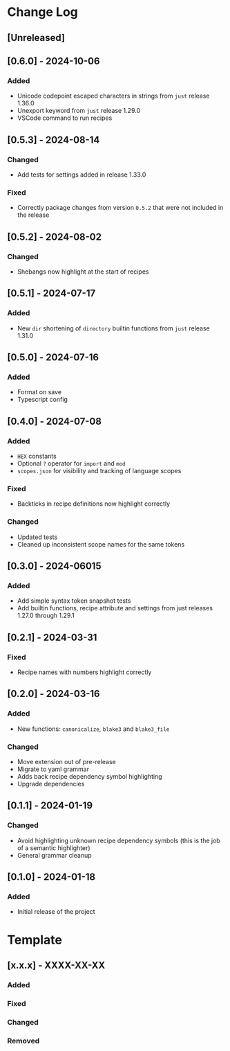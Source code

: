 # Change Log

## [Unreleased]

## [0.6.0] - 2024-10-06

### Added

- Unicode codepoint escaped characters in strings from `just` release 1.36.0
- Unexport keyword from `just` release 1.29.0
- VSCode command to run recipes 

## [0.5.3] - 2024-08-14

### Changed

- Add tests for settings added in release 1.33.0

### Fixed

- Correctly package changes from version `0.5.2` that were not included in the release

## [0.5.2] - 2024-08-02

###  Changed

- Shebangs now highlight at the start of recipes

## [0.5.1] - 2024-07-17

### Added

- New `dir` shortening of `directory` builtin functions from `just` release 1.31.0

## [0.5.0] - 2024-07-16

### Added

- Format on save
- Typescript config

## [0.4.0] - 2024-07-08

### Added

- `HEX` constants
- Optional `?` operator for `import` and `mod`
- `scopes.json` for visibility and tracking of language scopes

### Fixed

- Backticks in recipe definitions now highlight correctly

### Changed

- Updated tests
- Cleaned up inconsistent scope names for the same tokens

## [0.3.0] - 2024-06015

### Added

- Add simple syntax token snapshot tests
- Add builtin functions, recipe attribute and settings from just releases 1.27.0 through 1.29.1

## [0.2.1] - 2024-03-31

### Fixed

- Recipe names with numbers highlight correctly

## [0.2.0] - 2024-03-16

### Added

-   New functions: `canonicalize`, `blake3` and `blake3_file`

### Changed

-   Move extension out of pre-release
-   Migrate to yaml grammar
-   Adds back recipe dependency symbol highlighting
-   Upgrade dependencies


## [0.1.1] - 2024-01-19

### Changed

-   Avoid highlighting unknown recipe dependency symbols (this is the job of a semantic highlighter)
-   General grammar cleanup

## [0.1.0] - 2024-01-18

### Added

-   Initial release of the project

# Template

## [x.x.x] - XXXX-XX-XX

### Added

### Fixed

### Changed

### Removed
